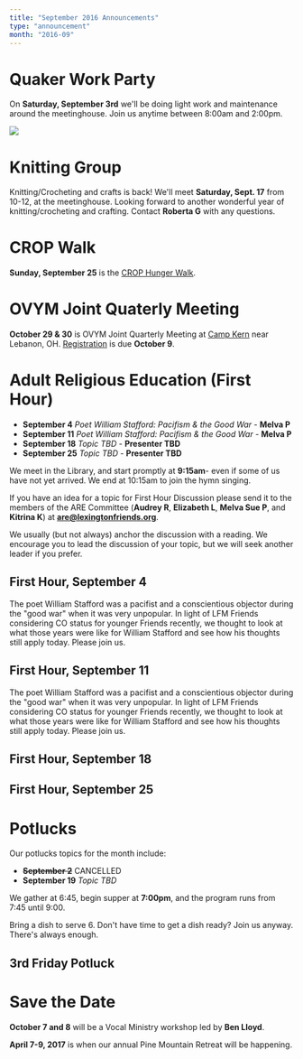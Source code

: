 ```yaml
---
title: "September 2016 Announcements"
type: "announcement"
month: "2016-09"
---
```


# Quaker Work Party

On **Saturday, September 3rd** we'll be doing light work and maintenance around
the meetinghouse.  Join us anytime between 8:00am and 2:00pm.

![](/images/work-party-20160903.jpg)

# Knitting Group

Knitting/Crocheting and crafts is back!  We'll meet **Saturday, Sept. 17** from
10-12, at the meetinghouse.  Looking forward to another wonderful year of
knitting/crocheting and crafting.  Contact **Roberta G** with any questions.

# CROP Walk

**Sunday, September 25** is the [CROP Hunger Walk](http://www.crophungerwalk.org/lexingtonky).

# OVYM Joint Quaterly Meeting

**October 29 & 30** is OVYM Joint Quarterly Meeting at [Camp Kern](http://campkern.org/) near Lebanon, OH.  [Registration](http://ovym.quaker.org/qmdocuments/2016JQMRegistration.pdf) is due **October 9**.


# Adult Religious Education (First Hour)

* **September 4** *Poet William Stafford: Pacifism & the Good War* - **Melva P**
* **September 11** *Poet William Stafford: Pacifism & the Good War* - **Melva P**
* **September 18** *Topic TBD* - **Presenter TBD**
* **September 25** *Topic TBD* - **Presenter TBD**

We meet in the Library, and start promptly at **9:15am**- even if some of us have
not yet arrived.  We end at 10:15am to join the hymn singing.

If you have an idea for a topic for First Hour Discussion please send it to
the members of the ARE Committee (**Audrey R**, **Elizabeth L**, **Melva
Sue P**, and **Kitrina K**) at **are@lexingtonfriends.org**.

We usually (but not always) anchor the discussion with a reading.  We encourage
you to lead the discussion of your topic, but we will seek another leader if
you prefer.

## First Hour, September 4

The poet William Stafford was a pacifist and a conscientious objector during
the "good war" when it was very unpopular. In light of LFM Friends
considering CO status for younger Friends recently, we thought to look at what
those years were like for William Stafford and see how his thoughts still apply
today. Please join us.

## First Hour, September 11

The poet William Stafford was a pacifist and a conscientious objector during
the "good war" when it was very unpopular. In light of LFM Friends
considering CO status for younger Friends recently, we thought to look at what
those years were like for William Stafford and see how his thoughts still apply
today. Please join us.

## First Hour, September 18
## First Hour, September 25

# Potlucks

Our potlucks topics for the month include:

* ~~**September 2**~~ CANCELLED
* **September 19** *Topic TBD*

We gather at 6:45, begin supper at **7:00pm**, and the program runs from 7:45 until 9:00.

Bring a dish to serve 6. Don't have time to get a dish ready?  Join us anyway.
There's always enough.  

## 3rd Friday Potluck

# Save the Date

**October 7 and 8** will be a Vocal Ministry workshop led by **Ben Lloyd**.

**April 7-9, 2017** is when our annual Pine Mountain Retreat will be happening.

